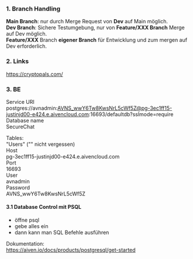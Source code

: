 ### 1. Branch Handling
<p><strong>Main Branch</strong>: nur durch Merge Request von <strong>Dev</strong> auf Main möglich.<br>
  <strong>Dev Branch</strong>: Sichere Testumgebung, nur von <strong>Feature/XXX Branch</strong> Merge auf Dev möglich.<br>
  <strong>Feature/XXX</strong> Branch <strong>eigener Branch</strong> für Entwicklung und zum mergen auf Dev erforderlich.</p>


### 2. Links
https://cryptopals.com/


### 3. BE 
Service URI<br>
    postgres://avnadmin:AVNS_wwY6Tw8KwsNrL5cWf5Z@pg-3ec1ff15-justinjd00-e424.e.aivencloud.com:16693/defaultdb?sslmode=require<br>
Database name<br>
    SecureChat<br>

Tables:<br>
	"Users" ("" nicht vergessen)<br>
Host<br>
    pg-3ec1ff15-justinjd00-e424.e.aivencloud.com<br>
Port<br>
    16693<br>
User<br>
    avnadmin<br>
Password<br>
    AVNS_wwY6Tw8KwsNrL5cWf5Z<br>

#### 3.1 Database Control mit PSQL
* öffne psql<br>
* gebe alles ein<br>
* dann kann man SQL Befehle ausführen<br>


Dokumentation:<br>
https://aiven.io/docs/products/postgresql/get-started<br>
